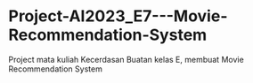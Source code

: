 # Project-AI2023_E7---Movie-Recommendation-System
Project mata kuliah Kecerdasan Buatan kelas E, membuat Movie Recommendation System

